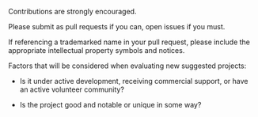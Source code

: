 Contributions are strongly encouraged.

Please submit as pull requests if you can, open issues if you must.

If referencing a trademarked name in your pull request, please include the appropriate intellectual property symbols and notices.

Factors that will be considered when evaluating new suggested projects:

- Is it under active development, receiving commercial support, or have an active volunteer community?

- Is the project good and notable or unique in some way?

